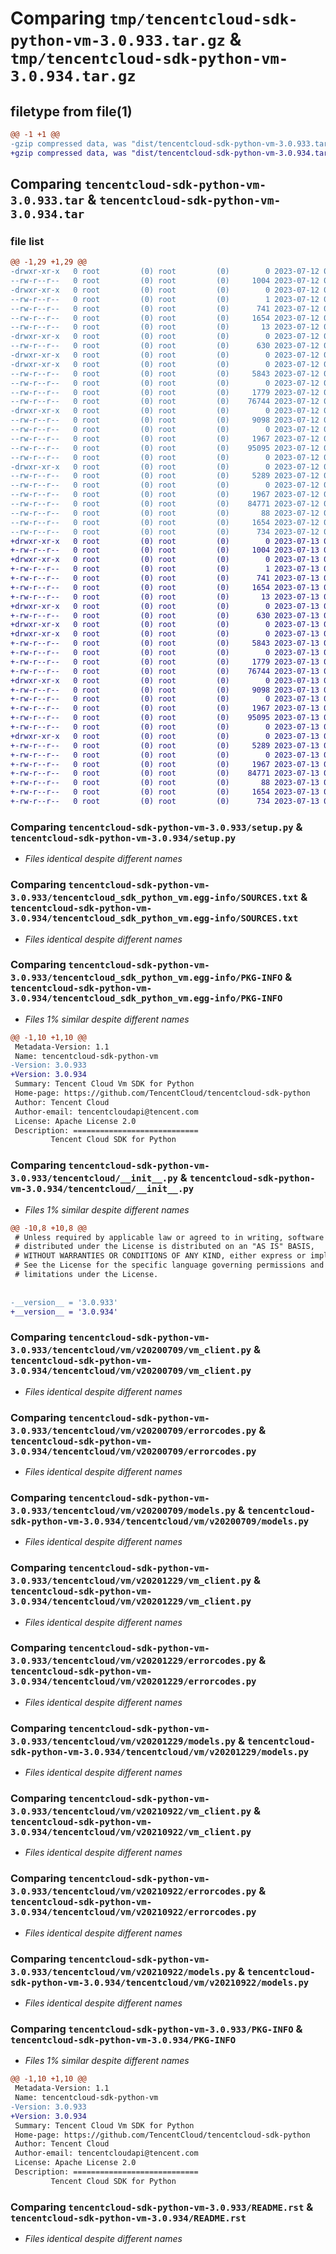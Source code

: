 # Comparing `tmp/tencentcloud-sdk-python-vm-3.0.933.tar.gz` & `tmp/tencentcloud-sdk-python-vm-3.0.934.tar.gz`

## filetype from file(1)

```diff
@@ -1 +1 @@
-gzip compressed data, was "dist/tencentcloud-sdk-python-vm-3.0.933.tar", last modified: Wed Jul 12 00:45:05 2023, max compression
+gzip compressed data, was "dist/tencentcloud-sdk-python-vm-3.0.934.tar", last modified: Thu Jul 13 00:37:33 2023, max compression
```

## Comparing `tencentcloud-sdk-python-vm-3.0.933.tar` & `tencentcloud-sdk-python-vm-3.0.934.tar`

### file list

```diff
@@ -1,29 +1,29 @@
-drwxr-xr-x   0 root         (0) root         (0)        0 2023-07-12 00:45:05.000000 tencentcloud-sdk-python-vm-3.0.933/
--rw-r--r--   0 root         (0) root         (0)     1004 2023-07-12 00:45:05.000000 tencentcloud-sdk-python-vm-3.0.933/setup.py
-drwxr-xr-x   0 root         (0) root         (0)        0 2023-07-12 00:45:05.000000 tencentcloud-sdk-python-vm-3.0.933/tencentcloud_sdk_python_vm.egg-info/
--rw-r--r--   0 root         (0) root         (0)        1 2023-07-12 00:45:05.000000 tencentcloud-sdk-python-vm-3.0.933/tencentcloud_sdk_python_vm.egg-info/dependency_links.txt
--rw-r--r--   0 root         (0) root         (0)      741 2023-07-12 00:45:05.000000 tencentcloud-sdk-python-vm-3.0.933/tencentcloud_sdk_python_vm.egg-info/SOURCES.txt
--rw-r--r--   0 root         (0) root         (0)     1654 2023-07-12 00:45:05.000000 tencentcloud-sdk-python-vm-3.0.933/tencentcloud_sdk_python_vm.egg-info/PKG-INFO
--rw-r--r--   0 root         (0) root         (0)       13 2023-07-12 00:45:05.000000 tencentcloud-sdk-python-vm-3.0.933/tencentcloud_sdk_python_vm.egg-info/top_level.txt
-drwxr-xr-x   0 root         (0) root         (0)        0 2023-07-12 00:45:05.000000 tencentcloud-sdk-python-vm-3.0.933/tencentcloud/
--rw-r--r--   0 root         (0) root         (0)      630 2023-07-12 00:45:05.000000 tencentcloud-sdk-python-vm-3.0.933/tencentcloud/__init__.py
-drwxr-xr-x   0 root         (0) root         (0)        0 2023-07-12 00:45:05.000000 tencentcloud-sdk-python-vm-3.0.933/tencentcloud/vm/
-drwxr-xr-x   0 root         (0) root         (0)        0 2023-07-12 00:45:05.000000 tencentcloud-sdk-python-vm-3.0.933/tencentcloud/vm/v20200709/
--rw-r--r--   0 root         (0) root         (0)     5843 2023-07-12 00:45:05.000000 tencentcloud-sdk-python-vm-3.0.933/tencentcloud/vm/v20200709/vm_client.py
--rw-r--r--   0 root         (0) root         (0)        0 2023-07-12 00:45:05.000000 tencentcloud-sdk-python-vm-3.0.933/tencentcloud/vm/v20200709/__init__.py
--rw-r--r--   0 root         (0) root         (0)     1779 2023-07-12 00:45:05.000000 tencentcloud-sdk-python-vm-3.0.933/tencentcloud/vm/v20200709/errorcodes.py
--rw-r--r--   0 root         (0) root         (0)    76744 2023-07-12 00:45:05.000000 tencentcloud-sdk-python-vm-3.0.933/tencentcloud/vm/v20200709/models.py
-drwxr-xr-x   0 root         (0) root         (0)        0 2023-07-12 00:45:05.000000 tencentcloud-sdk-python-vm-3.0.933/tencentcloud/vm/v20201229/
--rw-r--r--   0 root         (0) root         (0)     9098 2023-07-12 00:45:05.000000 tencentcloud-sdk-python-vm-3.0.933/tencentcloud/vm/v20201229/vm_client.py
--rw-r--r--   0 root         (0) root         (0)        0 2023-07-12 00:45:05.000000 tencentcloud-sdk-python-vm-3.0.933/tencentcloud/vm/v20201229/__init__.py
--rw-r--r--   0 root         (0) root         (0)     1967 2023-07-12 00:45:05.000000 tencentcloud-sdk-python-vm-3.0.933/tencentcloud/vm/v20201229/errorcodes.py
--rw-r--r--   0 root         (0) root         (0)    95095 2023-07-12 00:45:05.000000 tencentcloud-sdk-python-vm-3.0.933/tencentcloud/vm/v20201229/models.py
--rw-r--r--   0 root         (0) root         (0)        0 2023-07-12 00:45:05.000000 tencentcloud-sdk-python-vm-3.0.933/tencentcloud/vm/__init__.py
-drwxr-xr-x   0 root         (0) root         (0)        0 2023-07-12 00:45:05.000000 tencentcloud-sdk-python-vm-3.0.933/tencentcloud/vm/v20210922/
--rw-r--r--   0 root         (0) root         (0)     5289 2023-07-12 00:45:05.000000 tencentcloud-sdk-python-vm-3.0.933/tencentcloud/vm/v20210922/vm_client.py
--rw-r--r--   0 root         (0) root         (0)        0 2023-07-12 00:45:05.000000 tencentcloud-sdk-python-vm-3.0.933/tencentcloud/vm/v20210922/__init__.py
--rw-r--r--   0 root         (0) root         (0)     1967 2023-07-12 00:45:05.000000 tencentcloud-sdk-python-vm-3.0.933/tencentcloud/vm/v20210922/errorcodes.py
--rw-r--r--   0 root         (0) root         (0)    84771 2023-07-12 00:45:05.000000 tencentcloud-sdk-python-vm-3.0.933/tencentcloud/vm/v20210922/models.py
--rw-r--r--   0 root         (0) root         (0)       88 2023-07-12 00:45:05.000000 tencentcloud-sdk-python-vm-3.0.933/setup.cfg
--rw-r--r--   0 root         (0) root         (0)     1654 2023-07-12 00:45:05.000000 tencentcloud-sdk-python-vm-3.0.933/PKG-INFO
--rw-r--r--   0 root         (0) root         (0)      734 2023-07-12 00:45:05.000000 tencentcloud-sdk-python-vm-3.0.933/README.rst
+drwxr-xr-x   0 root         (0) root         (0)        0 2023-07-13 00:37:33.000000 tencentcloud-sdk-python-vm-3.0.934/
+-rw-r--r--   0 root         (0) root         (0)     1004 2023-07-13 00:37:33.000000 tencentcloud-sdk-python-vm-3.0.934/setup.py
+drwxr-xr-x   0 root         (0) root         (0)        0 2023-07-13 00:37:33.000000 tencentcloud-sdk-python-vm-3.0.934/tencentcloud_sdk_python_vm.egg-info/
+-rw-r--r--   0 root         (0) root         (0)        1 2023-07-13 00:37:33.000000 tencentcloud-sdk-python-vm-3.0.934/tencentcloud_sdk_python_vm.egg-info/dependency_links.txt
+-rw-r--r--   0 root         (0) root         (0)      741 2023-07-13 00:37:33.000000 tencentcloud-sdk-python-vm-3.0.934/tencentcloud_sdk_python_vm.egg-info/SOURCES.txt
+-rw-r--r--   0 root         (0) root         (0)     1654 2023-07-13 00:37:33.000000 tencentcloud-sdk-python-vm-3.0.934/tencentcloud_sdk_python_vm.egg-info/PKG-INFO
+-rw-r--r--   0 root         (0) root         (0)       13 2023-07-13 00:37:33.000000 tencentcloud-sdk-python-vm-3.0.934/tencentcloud_sdk_python_vm.egg-info/top_level.txt
+drwxr-xr-x   0 root         (0) root         (0)        0 2023-07-13 00:37:33.000000 tencentcloud-sdk-python-vm-3.0.934/tencentcloud/
+-rw-r--r--   0 root         (0) root         (0)      630 2023-07-13 00:37:33.000000 tencentcloud-sdk-python-vm-3.0.934/tencentcloud/__init__.py
+drwxr-xr-x   0 root         (0) root         (0)        0 2023-07-13 00:37:33.000000 tencentcloud-sdk-python-vm-3.0.934/tencentcloud/vm/
+drwxr-xr-x   0 root         (0) root         (0)        0 2023-07-13 00:37:33.000000 tencentcloud-sdk-python-vm-3.0.934/tencentcloud/vm/v20200709/
+-rw-r--r--   0 root         (0) root         (0)     5843 2023-07-13 00:37:33.000000 tencentcloud-sdk-python-vm-3.0.934/tencentcloud/vm/v20200709/vm_client.py
+-rw-r--r--   0 root         (0) root         (0)        0 2023-07-13 00:37:33.000000 tencentcloud-sdk-python-vm-3.0.934/tencentcloud/vm/v20200709/__init__.py
+-rw-r--r--   0 root         (0) root         (0)     1779 2023-07-13 00:37:33.000000 tencentcloud-sdk-python-vm-3.0.934/tencentcloud/vm/v20200709/errorcodes.py
+-rw-r--r--   0 root         (0) root         (0)    76744 2023-07-13 00:37:33.000000 tencentcloud-sdk-python-vm-3.0.934/tencentcloud/vm/v20200709/models.py
+drwxr-xr-x   0 root         (0) root         (0)        0 2023-07-13 00:37:33.000000 tencentcloud-sdk-python-vm-3.0.934/tencentcloud/vm/v20201229/
+-rw-r--r--   0 root         (0) root         (0)     9098 2023-07-13 00:37:33.000000 tencentcloud-sdk-python-vm-3.0.934/tencentcloud/vm/v20201229/vm_client.py
+-rw-r--r--   0 root         (0) root         (0)        0 2023-07-13 00:37:33.000000 tencentcloud-sdk-python-vm-3.0.934/tencentcloud/vm/v20201229/__init__.py
+-rw-r--r--   0 root         (0) root         (0)     1967 2023-07-13 00:37:33.000000 tencentcloud-sdk-python-vm-3.0.934/tencentcloud/vm/v20201229/errorcodes.py
+-rw-r--r--   0 root         (0) root         (0)    95095 2023-07-13 00:37:33.000000 tencentcloud-sdk-python-vm-3.0.934/tencentcloud/vm/v20201229/models.py
+-rw-r--r--   0 root         (0) root         (0)        0 2023-07-13 00:37:33.000000 tencentcloud-sdk-python-vm-3.0.934/tencentcloud/vm/__init__.py
+drwxr-xr-x   0 root         (0) root         (0)        0 2023-07-13 00:37:33.000000 tencentcloud-sdk-python-vm-3.0.934/tencentcloud/vm/v20210922/
+-rw-r--r--   0 root         (0) root         (0)     5289 2023-07-13 00:37:33.000000 tencentcloud-sdk-python-vm-3.0.934/tencentcloud/vm/v20210922/vm_client.py
+-rw-r--r--   0 root         (0) root         (0)        0 2023-07-13 00:37:33.000000 tencentcloud-sdk-python-vm-3.0.934/tencentcloud/vm/v20210922/__init__.py
+-rw-r--r--   0 root         (0) root         (0)     1967 2023-07-13 00:37:33.000000 tencentcloud-sdk-python-vm-3.0.934/tencentcloud/vm/v20210922/errorcodes.py
+-rw-r--r--   0 root         (0) root         (0)    84771 2023-07-13 00:37:33.000000 tencentcloud-sdk-python-vm-3.0.934/tencentcloud/vm/v20210922/models.py
+-rw-r--r--   0 root         (0) root         (0)       88 2023-07-13 00:37:33.000000 tencentcloud-sdk-python-vm-3.0.934/setup.cfg
+-rw-r--r--   0 root         (0) root         (0)     1654 2023-07-13 00:37:33.000000 tencentcloud-sdk-python-vm-3.0.934/PKG-INFO
+-rw-r--r--   0 root         (0) root         (0)      734 2023-07-13 00:37:33.000000 tencentcloud-sdk-python-vm-3.0.934/README.rst
```

### Comparing `tencentcloud-sdk-python-vm-3.0.933/setup.py` & `tencentcloud-sdk-python-vm-3.0.934/setup.py`

 * *Files identical despite different names*

### Comparing `tencentcloud-sdk-python-vm-3.0.933/tencentcloud_sdk_python_vm.egg-info/SOURCES.txt` & `tencentcloud-sdk-python-vm-3.0.934/tencentcloud_sdk_python_vm.egg-info/SOURCES.txt`

 * *Files identical despite different names*

### Comparing `tencentcloud-sdk-python-vm-3.0.933/tencentcloud_sdk_python_vm.egg-info/PKG-INFO` & `tencentcloud-sdk-python-vm-3.0.934/tencentcloud_sdk_python_vm.egg-info/PKG-INFO`

 * *Files 1% similar despite different names*

```diff
@@ -1,10 +1,10 @@
 Metadata-Version: 1.1
 Name: tencentcloud-sdk-python-vm
-Version: 3.0.933
+Version: 3.0.934
 Summary: Tencent Cloud Vm SDK for Python
 Home-page: https://github.com/TencentCloud/tencentcloud-sdk-python
 Author: Tencent Cloud
 Author-email: tencentcloudapi@tencent.com
 License: Apache License 2.0
 Description: ============================
         Tencent Cloud SDK for Python
```

### Comparing `tencentcloud-sdk-python-vm-3.0.933/tencentcloud/__init__.py` & `tencentcloud-sdk-python-vm-3.0.934/tencentcloud/__init__.py`

 * *Files 1% similar despite different names*

```diff
@@ -10,8 +10,8 @@
 # Unless required by applicable law or agreed to in writing, software
 # distributed under the License is distributed on an "AS IS" BASIS,
 # WITHOUT WARRANTIES OR CONDITIONS OF ANY KIND, either express or implied.
 # See the License for the specific language governing permissions and
 # limitations under the License.
 
 
-__version__ = '3.0.933'
+__version__ = '3.0.934'
```

### Comparing `tencentcloud-sdk-python-vm-3.0.933/tencentcloud/vm/v20200709/vm_client.py` & `tencentcloud-sdk-python-vm-3.0.934/tencentcloud/vm/v20200709/vm_client.py`

 * *Files identical despite different names*

### Comparing `tencentcloud-sdk-python-vm-3.0.933/tencentcloud/vm/v20200709/errorcodes.py` & `tencentcloud-sdk-python-vm-3.0.934/tencentcloud/vm/v20200709/errorcodes.py`

 * *Files identical despite different names*

### Comparing `tencentcloud-sdk-python-vm-3.0.933/tencentcloud/vm/v20200709/models.py` & `tencentcloud-sdk-python-vm-3.0.934/tencentcloud/vm/v20200709/models.py`

 * *Files identical despite different names*

### Comparing `tencentcloud-sdk-python-vm-3.0.933/tencentcloud/vm/v20201229/vm_client.py` & `tencentcloud-sdk-python-vm-3.0.934/tencentcloud/vm/v20201229/vm_client.py`

 * *Files identical despite different names*

### Comparing `tencentcloud-sdk-python-vm-3.0.933/tencentcloud/vm/v20201229/errorcodes.py` & `tencentcloud-sdk-python-vm-3.0.934/tencentcloud/vm/v20201229/errorcodes.py`

 * *Files identical despite different names*

### Comparing `tencentcloud-sdk-python-vm-3.0.933/tencentcloud/vm/v20201229/models.py` & `tencentcloud-sdk-python-vm-3.0.934/tencentcloud/vm/v20201229/models.py`

 * *Files identical despite different names*

### Comparing `tencentcloud-sdk-python-vm-3.0.933/tencentcloud/vm/v20210922/vm_client.py` & `tencentcloud-sdk-python-vm-3.0.934/tencentcloud/vm/v20210922/vm_client.py`

 * *Files identical despite different names*

### Comparing `tencentcloud-sdk-python-vm-3.0.933/tencentcloud/vm/v20210922/errorcodes.py` & `tencentcloud-sdk-python-vm-3.0.934/tencentcloud/vm/v20210922/errorcodes.py`

 * *Files identical despite different names*

### Comparing `tencentcloud-sdk-python-vm-3.0.933/tencentcloud/vm/v20210922/models.py` & `tencentcloud-sdk-python-vm-3.0.934/tencentcloud/vm/v20210922/models.py`

 * *Files identical despite different names*

### Comparing `tencentcloud-sdk-python-vm-3.0.933/PKG-INFO` & `tencentcloud-sdk-python-vm-3.0.934/PKG-INFO`

 * *Files 1% similar despite different names*

```diff
@@ -1,10 +1,10 @@
 Metadata-Version: 1.1
 Name: tencentcloud-sdk-python-vm
-Version: 3.0.933
+Version: 3.0.934
 Summary: Tencent Cloud Vm SDK for Python
 Home-page: https://github.com/TencentCloud/tencentcloud-sdk-python
 Author: Tencent Cloud
 Author-email: tencentcloudapi@tencent.com
 License: Apache License 2.0
 Description: ============================
         Tencent Cloud SDK for Python
```

### Comparing `tencentcloud-sdk-python-vm-3.0.933/README.rst` & `tencentcloud-sdk-python-vm-3.0.934/README.rst`

 * *Files identical despite different names*

